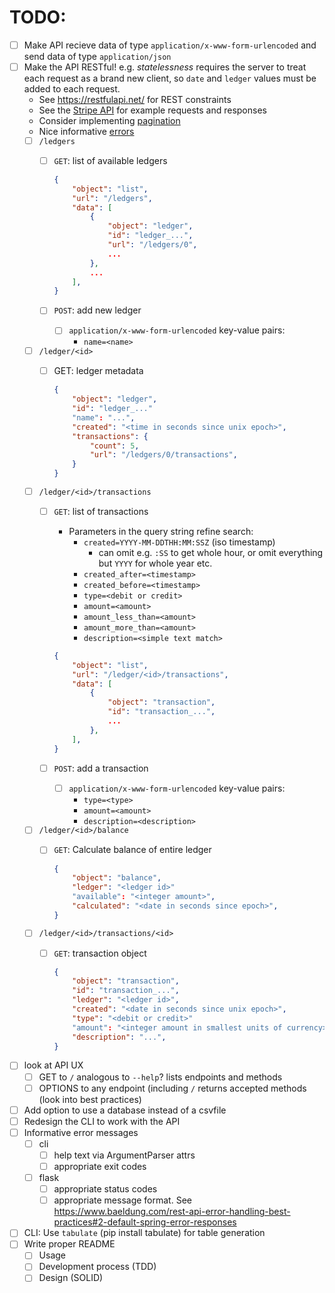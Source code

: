 # TODO:

- [ ] Make API recieve data of type `application/x-www-form-urlencoded` and send data of type `application/json`
- [ ] Make the API RESTful! e.g. *statelessness* requires the server to treat each request as a brand new client, so `date` and `ledger` values must be added to each request.
    - See <https://restfulapi.net/> for REST constraints
    - See the [Stripe API](https://docs.stripe.com/api/balance/balance_object?lang=curl)  for example requests and responses
    - Consider implementing [pagination](https://docs.stripe.com/api/pagination?lang=curl)
    - Nice informative [errors](https://docs.stripe.com/api/errors)
    - [ ] `/ledgers`
        - [ ] `GET`: list of available ledgers

            ```json
            {
                "object": "list",
                "url": "/ledgers",
                "data": [
                    {
                        "object": "ledger",
                        "id": "ledger_...",
                        "url": "/ledgers/0",
                        ...
                    },
                    ...
                ],
            }
            ```
        - [ ] `POST`: add new ledger
            - [ ] `application/x-www-form-urlencoded` key-value pairs:
                - `name=<name>`
    - [ ] `/ledger/<id>`
        - [ ] GET: ledger metadata

            ```json
            {
                "object": "ledger",
                "id": "ledger_..."
                "name": "...",
                "created": "<time in seconds since unix epoch>",
                "transactions": {
                    "count": 5,
                    "url": "/ledgers/0/transactions",
                }
            }
            ```
    - [ ] `/ledger/<id>/transactions`
        - [ ] `GET`: list of transactions
            - Parameters in the query string refine search:
                - `created=YYYY-MM-DDTHH:MM:SSZ` (iso timestamp)
                    - can omit e.g. `:SS` to get whole hour, or omit everything but `YYYY` for whole year etc.
                - `created_after=<timestamp>`
                - `created_before=<timestamp>`
                - `type=<debit or credit>`
                - `amount=<amount>`
                - `amount_less_than=<amount>`
                - `amount_more_than=<amount>`
                - `description=<simple text match>`

            ```json
            {
                "object": "list",
                "url": "/ledger/<id>/transactions",
                "data": [
                    {
                        "object": "transaction",
                        "id": "transaction_...",
                        ...
                    },
                ],
            }
            ```
        - [ ] `POST`: add a transaction
            - [ ] `application/x-www-form-urlencoded` key-value pairs:
                - `type=<type>`
                - `amount=<amount>`
                - `description=<description>`
    - [ ] `/ledger/<id>/balance`
        - [ ] `GET`: Calculate balance of entire ledger

            ```json
            {
                "object": "balance",
                "ledger": "<ledger id>"
                "available": "<integer amount>",
                "calculated": "<date in seconds since epoch>",
            }
            ```
    - [ ] `/ledger/<id>/transactions/<id>`
        - [ ] `GET`: transaction object

            ```json
            {
                "object": "transaction",
                "id": "transaction_...",
                "ledger": "<ledger id>",
                "created": "<date in seconds since unix epoch>",
                "type": "<debit or credit>"
                "amount": "<integer amount in smallest units of currency>",
                "description": "...",
            }
            ```
- [ ] look at API UX
    - [ ] GET to `/` analogous to `--help`? lists endpoints and methods
    - [ ] OPTIONS to any endpoint (including `/` returns accepted methods (look into best practices)
- [ ] Add option to use a database instead of a csvfile
- [ ] Redesign the CLI to work with the API
- [ ] Informative error messages
    - [ ] cli
        - [ ] help text via ArgumentParser attrs
        - [ ] appropriate exit codes
    - [ ] flask
        - [ ] appropriate status codes
        - [ ] appropriate message format.  See <https://www.baeldung.com/rest-api-error-handling-best-practices#2-default-spring-error-responses>
- [ ] CLI: Use `tabulate` (pip install tabulate) for table generation
- [ ] Write proper README
    - [ ] Usage
    - [ ] Development process (TDD)
    - [ ] Design (SOLID)
